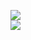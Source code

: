 [![](https://img.shields.io/badge/Made%20With-Github%20Spray-lightgrey.svg?style=for-the-badge&logo=github)](https://github.com/Annihil/github-spray#3582)  
[![](https://i.imgur.com/2DrTn0Z.gif)](https://github.com/Annihil/github-spray)